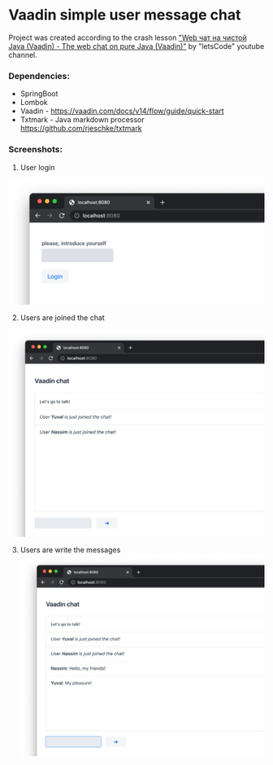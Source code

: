 # Vaadin simple user message chat

Project was created according to the crash lesson ["Web чат на чистой Java (Vaadin) - The web chat on pure Java (Vaadin)"](https://www.youtube.com/watch?v=o07DfTMs2N4) by "letsCode" youtube channel.

### Dependencies:
* SpringBoot
* Lombok
* Vaadin - https://vaadin.com/docs/v14/flow/guide/quick-start
* Txtmark - Java markdown processor https://github.com/rjeschke/txtmark

### Screenshots:
1. User login

![](images/1.png)

2. Users are joined the chat

![](images/2.png)

3. Users are write the messages
![](images/3.png)
